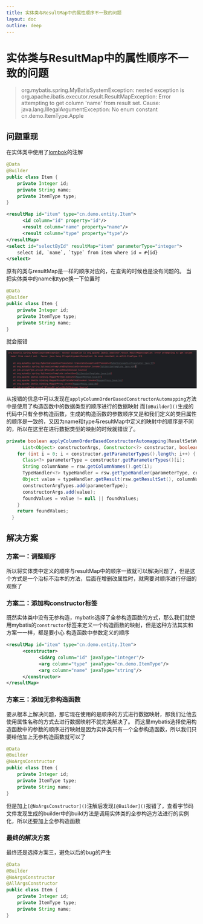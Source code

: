 ```yaml
---
title: 实体类与ResultMap中的属性顺序不一致的问题
layout: doc
outline: deep
---
```


# 实体类与ResultMap中的属性顺序不一致的问题

> org.mybatis.spring.MyBatisSystemException: nested exception is org.apache.ibatis.executor.result.ResultMapException: Error attempting to get column 'name' from result set. Cause: java.lang.IllegalArgumentException: No enum constant cn.demo.ItemType.Apple

## 问题重现

在实体类中使用了[lombok](https://projectlombok.org/)的注解

```java
@Data
@Builder
public class Item {
    private Integer id;
    private String name;
    private ItemType type;
}
```

```xml
<resultMap id="item" type="cn.demo.entity.Item">
      <id column="id" property="id"/>
      <result column="name" property="name"/>
      <result column="type" property="type"/>
</resultMap>
<select id="selectById" resultMap="item" parameterType="integer">
    select id, `name`, `type` from item where id = #{id}
</select>
```

原有的类与resultMap是一样的顺序对应的，在查询的时候也是没有问题的。
当把实体类中的name和type换一下位置时

```java
@Data
@Builder
public class Item {
    private Integer id;
    private ItemType type;
    private String name;
}
```

就会报错

![image.png](images/result-map/resultmap-1.png)

从报错的信息中可以发现在`applyColumnOrderBasedConstructorAutomapping`方法中是使用了构造函数中的数据类型的顺序进行的数据映射
而`[@Builder]()`生成的代码中只有全参构造函数，生成的构造函数的参数顺序又是和我们定义的类目属性的顺序是一致的，又因为name和type与resultMap中定义的映射中的顺序是不同的，所以在这里在进行数据类型的映射的时候就错误了。

```java
private boolean applyColumnOrderBasedConstructorAutomapping(ResultSetWrapper rsw, List<Class<?>> constructorArgTypes,
      List<Object> constructorArgs, Constructor<?> constructor, boolean foundValues) throws SQLException {
    for (int i = 0; i < constructor.getParameterTypes().length; i++) {
      Class<?> parameterType = constructor.getParameterTypes()[i];
      String columnName = rsw.getColumnNames().get(i);
      TypeHandler<?> typeHandler = rsw.getTypeHandler(parameterType, columnName);
      Object value = typeHandler.getResult(rsw.getResultSet(), columnName);
      constructorArgTypes.add(parameterType);
      constructorArgs.add(value);
      foundValues = value != null || foundValues;
    }
    return foundValues;
  }
```

## 解决方案

### 方案一：调整顺序

所以将实体类中定义的顺序与resultMap中的顺序一致就可以解决问题了，但是这个方式是一个治标不治本的方法，后面在增删改属性时，就需要对顺序进行仔细的观察了

### 方案二：添加构constructor标签

既然实体类中没有无参构造，mybatis选择了全参构造函数的方式，那么我们就使用mybatis的`constructor`标签来定义一个构造函数的映射，但是这种方法其实和方案一一样，都是要小心 构造函数中参数定义的顺序

```xml
<resultMap id="item" type="cn.demo.entity.Item">
      <constructor>
            <idArg column="id" javaType="integer"/>
            <arg column="type" javaType="cn.demo.ItemType"/>
            <arg column="name" javaType="string"/>
      </constructor>
</resultMap>
```

### 方案三：添加无参构造函数

要从根本上解决问题，那它现在使用的是顺序的方式进行数据映射，那我们让他去使用属性名称的方式去进行数据映射不就完美解决了。
而这里mybatis选择使用构造函数中的参数的顺序进行映射是因为实体类只有一个全参构造函数，所以我们只要给他加上无参构造函数就可以了

```java
@Data
@Builder
@NoArgsConstructor
public class Item {
    private Integer id;
    private ItemType type;
    private String name;
}
```

但是加上`[@NoArgsConstructor]()`注解后发现`[@Builder]()`报错了，查看字节码文件发现生成的builder中的build方法是调用实体类的全参构造方法进行的实例化，所以还要加上全参构造函数

### 最终的解决方案

最终还是选择方案三，避免以后的bug的产生

```java
@Data
@Builder
@NoArgsConstructor
@AllArgsConstructor
public class Item {
    private Integer id;
    private ItemType type;
    private String name;
}
```
